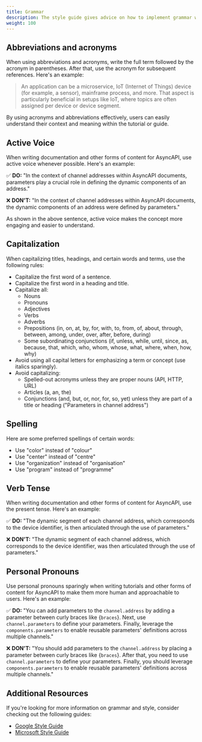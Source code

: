 ```yaml
---
title: Grammar
description: The style guide gives advice on how to implement grammar when creating tutorials and other forms of content for AsyncAPI.
weight: 100
---
```


## Abbreviations and acronyms

When using abbreviations and acronyms, write the full term followed by the acronym in parentheses. After that, use the acronym for subsequent references. Here's an example:

> An application can be a microservice, IoT (Internet of Things) device (for example, a sensor), mainframe process, and more.
> That aspect is particularly beneficial in setups like IoT, where topics are often assigned per device or device segment.

 By using acronyms and abbreviations effectively, users can easily understand their context and meaning within the tutorial or guide.

## Active Voice

 When writing documentation and other forms of content for AsyncAPI, use active voice whenever possible. Here's an example:

✅ **DO:** "In the context of channel addresses within AsyncAPI documents, parameters play a crucial role in defining the dynamic components of an address."  

❌ **DON'T:** "In the context of channel addresses within AsyncAPI documents, the dynamic components of an address were defined by parameters."

As shown in the above sentence, active voice makes the concept more engaging and easier to understand.

## Capitalization

When capitalizing titles, headings, and certain words and terms, use the following rules:

- Capitalize the first word of a sentence.
- Capitalize the first word in a heading and title.
- Capitalize all:
  - Nouns
  - Pronouns
  - Adjectives
  - Verbs
  - Adverbs
  - Prepositions (in, on, at, by, for, with, to, from, of, about, through, between, among, under, over, after, before, during)
  - Some subordinating conjunctions (if, unless, while, until, since, as, because, that, which, who, whom, whose, what, where, when, how, why)
- Avoid using all capital letters for emphasizing a term or concept (use italics sparingly).
- Avoid capitalizing:
  - Spelled-out acronyms unless they are proper nouns (API, HTTP, URL)
  - Articles (a, an, the)
  - Conjunctions (and, but, or, nor, for, so, yet) unless they are part of a title or heading ("Parameters in channel address")
  
## Spelling

Here are some preferred spellings of certain words:

- Use "color" instead of "colour"
- Use "center" instead of "centre"
- Use "organization" instead of "organisation"
- Use "program" instead of "programme"

## Verb Tense

When writing documentation and other forms of content for AsyncAPI, use the present tense. Here's an example:

✅ **DO:** "The dynamic segment of each channel address, which corresponds to the device identifier, is then articulated through the use of parameters."

❌ **DON'T:** "The dynamic segment of each channel address, which corresponds to the device identifier, was then articulated through the use of parameters."

## Personal Pronouns

 Use personal pronouns sparingly when writing tutorials and other forms of content for AsyncAPI to make them more human and approachable to users. Here's an example:

✅ **DO:** "You can add parameters to the `channel.address` by adding a parameter between curly braces like {`braces`}. Next, use `channel.parameters` to define your parameters. Finally, leverage the `components.parameters` to enable reusable parameters' definitions across multiple channels."

❌ **DON'T:** "You should add parameters to the `channel.address` by placing a parameter between curly braces like {`braces`}. After that, you need to use `channel.parameters` to define your parameters. Finally, you should leverage `components.parameters` to enable reusable parameters' definitions across multiple channels."

## Additional Resources

  If you're looking for more information on grammar and style, consider checking out the following guides:

- [Google Style Guide](https://developers.google.com/style)
- [Microsoft Style Guide](https://learn.microsoft.com/en-us/style-guide/welcome/)

